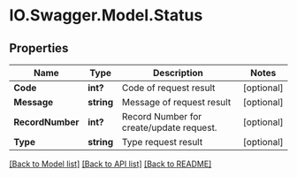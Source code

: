 # IO.Swagger.Model.Status
## Properties

Name | Type | Description | Notes
------------ | ------------- | ------------- | -------------
**Code** | **int?** | Code of request result | [optional] 
**Message** | **string** | Message of request result | [optional] 
**RecordNumber** | **int?** | Record Number for create/update request. | [optional] 
**Type** | **string** | Type request result | [optional] 

[[Back to Model list]](../README.md#documentation-for-models) [[Back to API list]](../README.md#documentation-for-api-endpoints) [[Back to README]](../README.md)

